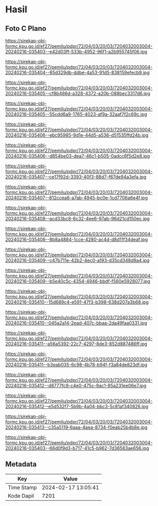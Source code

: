 # Hasil

## Foto C Plano

https://sirekap-obj-formc.kpu.go.id/ef27/pemilu/pdpr/72/04/03/20/03/7204032003004-20240216-035403--e42d03ff-533b-4952-96f1-a2b955745f06.jpg

https://sirekap-obj-formc.kpu.go.id/ef27/pemilu/pdpr/72/04/03/20/03/7204032003004-20240216-035404--85d329db-ddbe-4a53-91d5-838159efecb9.jpg

https://sirekap-obj-formc.kpu.go.id/ef27/pemilu/pdpr/72/04/03/20/03/7204032003004-20240216-035405--cf8b486d-a328-4372-a20b-088bec3317d6.jpg

https://sirekap-obj-formc.kpu.go.id/ef27/pemilu/pdpr/72/04/03/20/03/7204032003004-20240216-035405--55cdd6a9-1765-4023-af9a-32aaf7f2c69c.jpg

https://sirekap-obj-formc.kpu.go.id/ef27/pemilu/pdpr/72/04/03/20/03/7204032003004-20240216-035406--ebc95985-9d1e-44d5-a536-d51535ffd24b.jpg

https://sirekap-obj-formc.kpu.go.id/ef27/pemilu/pdpr/72/04/03/20/03/7204032003004-20240216-035406--d854be03-dea7-46c1-b505-0adcc6f5d2e8.jpg

https://sirekap-obj-formc.kpu.go.id/ef27/pemilu/pdpr/72/04/03/20/03/7204032003004-20240216-035407--ce17f92d-3393-40f3-88d7-f67de94a3efa.jpg

https://sirekap-obj-formc.kpu.go.id/ef27/pemilu/pdpr/72/04/03/20/03/7204032003004-20240216-035407--812ccea6-a7ab-4945-bc0e-1cd7706a6e4f.jpg

https://sirekap-obj-formc.kpu.go.id/ef27/pemilu/pdpr/72/04/03/20/03/7204032003004-20240216-035408--acd33bc8-6c32-4ee6-97ab-96d21cd150ec.jpg

https://sirekap-obj-formc.kpu.go.id/ef27/pemilu/pdpr/72/04/03/20/03/7204032003004-20240216-035408--8b8a4884-1cce-4280-ac4d-d8d11f34deaf.jpg

https://sirekap-obj-formc.kpu.go.id/ef27/pemilu/pdpr/72/04/03/20/03/7204032003004-20240216-035409--c47b711e-42b2-4ec0-a193-d35cd348d9a4.jpg

https://sirekap-obj-formc.kpu.go.id/ef27/pemilu/pdpr/72/04/03/20/03/7204032003004-20240216-035409--b5e40c5c-4354-4946-bbdf-f560e5928077.jpg

https://sirekap-obj-formc.kpu.go.id/ef27/pemilu/pdpr/72/04/03/20/03/7204032003004-20240216-035410--15d689c4-e591-47f3-b398-638d207a3b68.jpg

https://sirekap-obj-formc.kpu.go.id/ef27/pemilu/pdpr/72/04/03/20/03/7204032003004-20240216-035410--045a2a14-2ead-407c-bbaa-2da49faa0331.jpg

https://sirekap-obj-formc.kpu.go.id/ef27/pemilu/pdpr/72/04/03/20/03/7204032003004-20240216-035411--a56a5392-22c7-4297-8de3-852d887486ff.jpg

https://sirekap-obj-formc.kpu.go.id/ef27/pemilu/pdpr/72/04/03/20/03/7204032003004-20240216-035411--b3eab035-6c98-4b78-b94f-f3a84de823df.jpg

https://sirekap-obj-formc.kpu.go.id/ef27/pemilu/pdpr/72/04/03/20/03/7204032003004-20240216-035412--d8777fc9-c4e0-475c-9ac1-85a231ee06e7.jpg

https://sirekap-obj-formc.kpu.go.id/ef27/pemilu/pdpr/72/04/03/20/03/7204032003004-20240216-035412--e5d532f7-5b9b-4a04-bbc3-5c81af340826.jpg

https://sirekap-obj-formc.kpu.go.id/ef27/pemilu/pdpr/72/04/03/20/03/7204032003004-20240216-035413--c35a5119-6aaa-4aea-8734-f0eab25b4b8e.jpg

https://sirekap-obj-formc.kpu.go.id/ef27/pemilu/pdpr/72/04/03/20/03/7204032003004-20240216-035403--66d0f9d3-b717-41c5-b962-7d36563ae656.jpg


## Metadata

| Key        | Value               |
| ---------- | ------------------- |
| Time Stamp | 2024-02-17 13:05:41 |
| Kode Dapil | 7201                |



